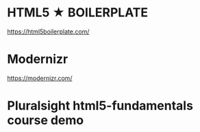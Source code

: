 # HTML5 ★ BOILERPLATE
https://html5boilerplate.com/

# Modernizr
https://modernizr.com/

# Pluralsight html5-fundamentals course demo
